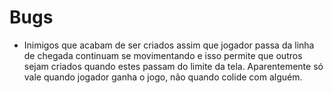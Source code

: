 # Bugs
- Inimigos que acabam de ser criados assim que jogador passa da linha de chegada continuam se movimentando e isso permite que outros sejam criados quando estes passam do limite da tela. Aparentemente só vale quando jogador ganha o jogo, não quando colide com alguém.